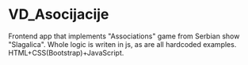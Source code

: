 # VD_Asocijacije

Frontend app that implements "Associations" game from Serbian show "Slagalica". Whole logic is writen in js, as are all hardcoded examples. HTML+CSS(Bootstrap)+JavaScript.
